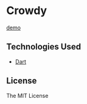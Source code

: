 # Crowdy
[demo](http://mertemin.github.io/crowdy)

## Technologies Used
* [Dart](http://www.dartlang.org)

## License
The MIT License